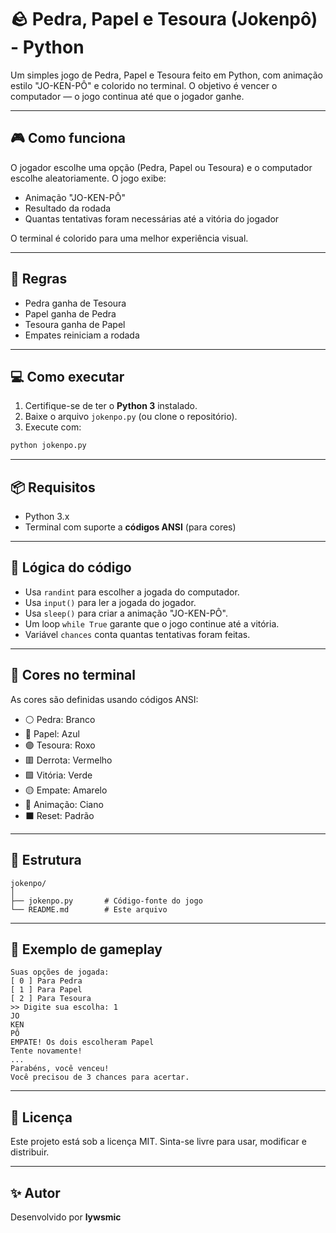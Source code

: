 # 🪨 Pedra, Papel e Tesoura (Jokenpô) - Python

Um simples jogo de Pedra, Papel e Tesoura feito em Python, com animação estilo "JO-KEN-PÔ" e colorido no terminal. O objetivo é vencer o computador — o jogo continua até que o jogador ganhe.

---

## 🎮 Como funciona

O jogador escolhe uma opção (Pedra, Papel ou Tesoura) e o computador escolhe aleatoriamente. O jogo exibe:

- Animação "JO-KEN-PÔ"
- Resultado da rodada
- Quantas tentativas foram necessárias até a vitória do jogador

O terminal é colorido para uma melhor experiência visual.

---

## 📌 Regras

- Pedra ganha de Tesoura  
- Papel ganha de Pedra  
- Tesoura ganha de Papel  
- Empates reiniciam a rodada

---

## 💻 Como executar

1. Certifique-se de ter o **Python 3** instalado.
2. Baixe o arquivo `jokenpo.py` (ou clone o repositório).
3. Execute com:

```bash
python jokenpo.py
```

---

## 📦 Requisitos

- Python 3.x
- Terminal com suporte a **códigos ANSI** (para cores)

---

## 🧠 Lógica do código

- Usa `randint` para escolher a jogada do computador.
- Usa `input()` para ler a jogada do jogador.
- Usa `sleep()` para criar a animação "JO-KEN-PÔ".
- Um loop `while True` garante que o jogo continue até a vitória.
- Variável `chances` conta quantas tentativas foram feitas.

---

## 🎨 Cores no terminal

As cores são definidas usando códigos ANSI:

- ⚪ Pedra: Branco
- 🔵 Papel: Azul
- 🟣 Tesoura: Roxo
- 🟥 Derrota: Vermelho
- 🟩 Vitória: Verde
- 🟡 Empate: Amarelo
- 🔹 Animação: Ciano
- ⬛ Reset: Padrão

---

## 📁 Estrutura

```
jokenpo/
│
├── jokenpo.py       # Código-fonte do jogo
└── README.md        # Este arquivo
```

---

## 🤖 Exemplo de gameplay

```
Suas opções de jogada:
[ 0 ] Para Pedra
[ 1 ] Para Papel
[ 2 ] Para Tesoura
>> Digite sua escolha: 1
JO
KEN
PÔ
EMPATE! Os dois escolheram Papel
Tente novamente!
...
Parabéns, você venceu!
Você precisou de 3 chances para acertar.
```

---

## 📜 Licença

Este projeto está sob a licença MIT. Sinta-se livre para usar, modificar e distribuir.

---

## ✨ Autor

Desenvolvido por **lywsmic**
